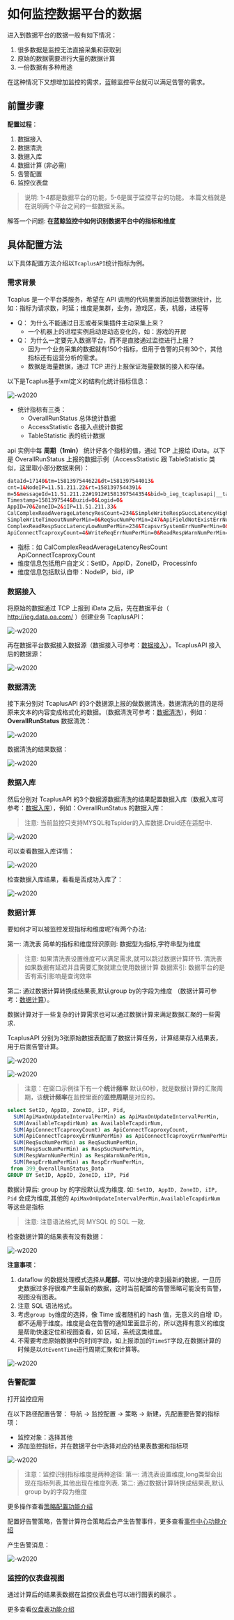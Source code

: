 # 如何监控数据平台的数据

进入到数据平台的数据一般有如下情况：

1. 很多数据是监控无法直接采集和获取到
2. 原始的数据需要进行大量的数据计算
3. 一份数据有多种用途

在这种情况下又想增加监控的需求，蓝鲸监控平台就可以满足告警的需求。

## 前置步骤

**配置过程**：

1. 数据接入
2. 数据清洗
3. 数据入库
4. 数据计算 (非必需)
5. 告警配置
6. 监控仪表盘

> 说明: 1-4都是数据平台的功能，5-6是属于监控平台的功能。 本篇文档就是在说明两个平台之间的一些数据关系。

解答一个问题: **在蓝鲸监控中如何识别数据平台中的指标和维度**

## 具体配置方法

以下具体配置方法介绍以`TcaplusAPI`统计指标为例。

### 需求背景

Tcaplus 是一个平台类服务，希望在 API 调用的代码里面添加运营数据统计，比如：指标为请求数，时延；维度是集群，业务，游戏区，表，机器，进程等

* Q： 为什么不能通过日志或者采集插件主动采集上来？
    * 一个机器上的进程实例启动是动态变化的，如：游戏的开房
* Q： 为什么一定要先入数据平台，而不是直接通过监控进行上报？
    * 因为一个业务采集的数据就有150个指标，但用于告警的只有30个，其他指标还有运营分析的需求。
    * 数据是海量数据，通过 TCP 进行上报保证海量数据的接入和存储。

以下是Tcaplus基于xml定义的结构化统计指标信息：

![-w2020](media/15816615915057.jpg)

* 统计指标有三类：
	* OverallRunStatus 总体统计数据
	* AccessStatistic 各接入点统计数据
	* TableStatistic 表的统计数据

api 实例中每 **周期（1min）** 统计好各个指标的值，通过 TCP 上报给 iData。以下是 OverallRunStatus 上报的数据示例（AccessStatistic 跟 TableStatistic 类似，这里取小部分数据来例）：

```html
dataId=17140&tm=1581397544622&dt=1581397544013&
cnt=1&NodeIP=11.51.211.22&rt=1581397544391&
m=5&messageId=11.51.211.22#1912#1581397544354&bid=b_ieg_tcaplusapi|__tablename=OverallRunStatus&
Timestamp=1581397544&Buzid=0&Logid=0&
AppID=70&ZoneID=2&iIP=11.51.211.33&
CalComplexReadAverageLatencyResCount=234&SimpleWriteRespSuccLatencyHighNumPerMin=0&SimpleWriteRespSuccLatencyCustomizedNumPerMin=0&
SimpleWriteTimeoutNumPerMin=0&ReqSucNumPerMin=247&ApiFieldNotExistErrNumPerMin=0&
ComplexReadRespSuccLatencyLowNumPerMin=234&TcapsvrSystemErrNumPerMin=0&WriteRespWarnNumPerMin=0&
ApiConnectTcaproxyCount=4&WriteReqErrNumPerMin=0&ReadRespWarnNumPerMin=0&
```

* 指标：如 CalComplexReadAverageLatencyResCount  ApiConnectTcaproxyCount
* 维度信息包括用户自定义：SetID，AppID，ZoneID，ProcessInfo
* 维度信息包括默认自带：NodeIP，bid，iIP

### 数据接入

将原始的数据通过 TCP 上报到 iData 之后，先在数据平台（ http://ieg.data.oa.com/ ）创建业务 TcaplusAPI：

![-w2020](media/15816617117290.jpg)

再在数据平台数据接入数据源（数据接入可参考：[数据接入](http://docs.bkdata.oa.com/tencent/fu-wu-gong-neng-jie-shao/shu-ju-ji-cheng/shu-ju-yuan-jie-ru/tglogjie-ru/jian-jie.html)）。TcaplusAPI 接入后的数据源：

![-w2020](media/15816617832838.jpg)

### 数据清洗

接下来分别对 TcaplusAPI 的3个数据源上报的做数据清洗，数据清洗的目的是将原来文本的内容变成格式化的数据。（数据清洗可参考：[数据清洗](http://docs.bkdata.oa.com/tencent/fu-wu-gong-neng-jie-shao/shu-ju-ji-cheng/shu-ju-qing-xi.html)），例如： **OverallRunStatus** 数据清洗：

![-w2020](media/15816618584419.jpg)

数据清洗的结果数据：

![-w2020](media/15816619194681.jpg)

### 数据入库

然后分别对 TcaplusAPI 的3个数据源数据清洗的结果配置数据入库（数据入库可参考：[数据入库](http://docs.bkdata.oa.com/tencent/fu-wu-gong-neng-jie-shao/shu-ju-ji-cheng/shu-ju-ru-ku.html)），例如：OverallRunStatus 的数据入库：

> 注意: 当前监控只支持MYSQL和Tspider的入库数据.Druid还在适配中. 

![-w2020](media/15816619757486.jpg)

可以查看数据入库详情：

![-w2020](media/15816620239404.jpg)

检查数据入库结果，看看是否成功入库了：

![-w2020](media/15816620879225.jpg)

### 数据计算

要如何才可以被监控发现指标和维度呢?有两个办法:

第一: 清洗表 简单的指标和维度辩识原则: 数据型为指标,字符串型为维度

> 注意: 如果清洗表设置维度可以满足需求,就可以跳过数据计算环节. 
> 清洗表如果数据有延迟并且需要汇聚就建立使用数据计算
> 数据索引: 数据平台的是否有索引影响是查询效率 


第二: 通过数据计算转换成结果表,默认group by的字段为维度 （数据计算可参考：[数据计算](http://docs.bkdata.oa.com/tencent/fu-wu-gong-neng-jie-shao/shu-ju-kai-fa/bksqlhan-shu-ku/shi-shi-ji-suan.html)）。

数据计算对于一些复杂的计算需求也可以通过数据计算来满足数据汇聚的一些需求.

TcaplusAPI 分别为3张原始数据表配置了数据计算任务，计算结果存入结果表，用于后面告警计算。

![-w2020](media/15816621529712.jpg)

![-w2020](media/15816622131979.jpg)

> 注意：在窗口示例往下有一个**统计频率** 默认60秒，就是数据计算的汇聚周期，该**统计频率**在监控里面的**监控周期**是对应的。

```SQL
select SetID, AppID, ZoneID, iIP, Pid,
  SUM(ApiMaxOnUpdateIntervalPerMin) as ApiMaxOnUpdateIntervalPerMin,
  SUM(AvailableTcapdirNum) as AvailableTcapdirNum,
  SUM(ApiConnectTcaproxyCount) as ApiConnectTcaproxyCount,
  SUM(ApiConnectTcaproxyErrNumPerMin) as ApiConnectTcaproxyErrNumPerMin,
  SUM(ReqSucNumPerMin) as ReqSucNumPerMin,
  SUM(RespSucNumPerMin) as RespSucNumPerMin,
  SUM(RespWarnNumPerMin) as RespWarnNumPerMin,
  SUM(RespErrNumPerMin) as RespErrNumPerMin,
 from 399_OverallRunStatus_Data
GROUP BY SetID, AppID, ZoneID, iIP, Pid
```

数据计算后: group by 的字段默认成为维度. 如: `SetID, AppID, ZoneID, iIP, Pid` 会成为维度,其他的 `ApiMaxOnUpdateIntervalPerMin,AvailableTcapdirNum` 等这些是指标

> 注意: 注意语法格式,同 MYSQL 的 SQL 一致.

检查数据计算的结果表有没有数据：

![-w2020](media/15816623104340.jpg)

**注意事项**：

1. dataflow 的数据处理模式选择从**尾部**，可以快速的拿到最新的数据，一旦历史数据过多将很难产生最新的数据，这时当前配置的告警策略可能没有告警，视图没有图表。
2. 注意 SQL 语法格式。
3. 考虑`group by`维度的选择，像 Time 或者随机的 hash 值，无意义的自增 ID，都不适用于维度。维度是会在告警的通知里面显示的，所以选择有意义的维度是帮助快速定位和视图查看，如 区域，系统这类维度。
4. 不需要考虑原始数据中的时间字段，如上报添加的`TimeST`字段,在数据计算的时候是以`dtEventTime`进行周期汇聚和计算等。

![-w2020](media/15816691186957.jpg)

### 告警配置

打开监控应用

在以下路径配置告警： 导航 → 监控配置 → 策略 → 新建，先配置要告警的指标项：

* 监控对象：选择其他
* 添加监控指标，并在数据平台中选择对应的结果表数据和指标项

![-w2020](media/15816692057602.jpg)

> 注意：监控识别指标维度是两种途径:
> 第一: 清洗表设置维度,long类型会出现在指标列表,其他出现在维度列表.
> 第二: 通过数据计算转换成结果表,默认group by的字段为维度

更多操作查看[策略配置功能介绍](../functions/conf/rules.md)

配置好告警策略，告警计算符合策略后会产生告警事件，更多查看[事件中心功能介绍](../functions/analyze/event.md)

产生告警消息：

![-w2020](media/15816844773497.jpg)

### 监控的仪表盘视图

通过计算后的结果表数据在监控仪表盘也可以进行图表的展示 。

更多查看[仪盘表功能介绍](../functions/report/new_dashboard.md)


